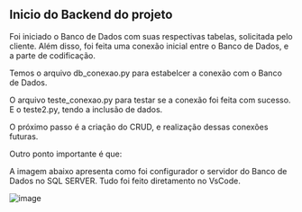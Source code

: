 ## **Inicio do Backend do projeto**

Foi iniciado o Banco de Dados com suas respectivas tabelas, solicitada pelo cliente. Além disso, foi feita uma conexão inicial entre o Banco de Dados, e a parte de codificação.

Temos o arquivo db_conexao.py para estabelcer a conexão com o Banco de Dados. 

O arquivo teste_conexao.py para testar se a conexão foi feita com sucesso. E o teste2.py, tendo a inclusão de dados.

O próximo passo é a criação do CRUD, e realização dessas conexões futuras.

Outro ponto importante é que:

A imagem abaixo apresenta como foi configurador o servidor do Banco de Dados no SQL SERVER. Tudo foi feito diretamento no VsCode.

![image](https://github.com/user-attachments/assets/6f52a2c6-8b8f-4001-87d0-d4fc06eb9949)
